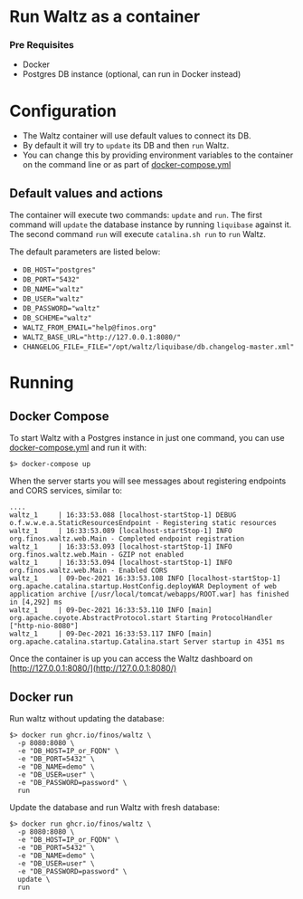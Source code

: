 

# Run Waltz as a container

### Pre Requisites

* Docker
* Postgres DB instance (optional, can run in Docker instead)

# Configuration

- The Waltz container will use default values to connect its DB.
- By default it will try to `update` its DB and then `run` Waltz.
- You can change this by providing environment variables to the container on the command line or as part of [docker-compose.yml](../docker-compose.yml)

## Default values and actions
The container will execute two commands: `update` and `run`. The first command will `update` the database instance by running `liquibase` against it. The second command `run` will execute `catalina.sh run` to `run` Waltz.

The default parameters are listed below:

* `DB_HOST="postgres"`
* `DB_PORT="5432"`
* `DB_NAME="waltz"`
* `DB_USER="waltz"`
* `DB_PASSWORD="waltz"`
* `DB_SCHEME="waltz"`
* `WALTZ_FROM_EMAIL="help@finos.org"`
* `WALTZ_BASE_URL="http://127.0.0.1:8080/"`
* `CHANGELOG_FILE=_FILE="/opt/waltz/liquibase/db.changelog-master.xml"`

# Running

## Docker Compose
To start Waltz with a Postgres instance in just one command, you can use [docker-compose.yml](../docker-compose.yml) and run it with:

    $> docker-compose up

When the server starts you will see messages about registering
endpoints and CORS services, similar to:

````
....
waltz_1     | 16:33:53.088 [localhost-startStop-1] DEBUG o.f.w.w.e.a.StaticResourcesEndpoint - Registering static resources
waltz_1     | 16:33:53.089 [localhost-startStop-1] INFO  org.finos.waltz.web.Main - Completed endpoint registration
waltz_1     | 16:33:53.093 [localhost-startStop-1] INFO  org.finos.waltz.web.Main - GZIP not enabled
waltz_1     | 16:33:53.094 [localhost-startStop-1] INFO  org.finos.waltz.web.Main - Enabled CORS
waltz_1     | 09-Dec-2021 16:33:53.108 INFO [localhost-startStop-1] org.apache.catalina.startup.HostConfig.deployWAR Deployment of web application archive [/usr/local/tomcat/webapps/ROOT.war] has finished in [4,292] ms
waltz_1     | 09-Dec-2021 16:33:53.110 INFO [main] org.apache.coyote.AbstractProtocol.start Starting ProtocolHandler ["http-nio-8080"]
waltz_1     | 09-Dec-2021 16:33:53.117 INFO [main] org.apache.catalina.startup.Catalina.start Server startup in 4351 ms
````

Once the container is up you can access the Waltz dashboard on [http://127.0.0.1:8080/](http://127.0.0.1:8080/)

## Docker run

Run waltz without updating the database:

    $> docker run ghcr.io/finos/waltz \
      -p 8080:8080 \
      -e "DB_HOST=IP_or_FQDN" \
      -e "DB_PORT=5432" \
      -e "DB_NAME=demo" \
      -e "DB_USER=user" \
      -e "DB_PASSWORD=password" \
      run

Update the database and run Waltz with fresh database:

    $> docker run ghcr.io/finos/waltz \
      -p 8080:8080 \
      -e "DB_HOST=IP_or_FQDN" \
      -e "DB_PORT=5432" \
      -e "DB_NAME=demo" \
      -e "DB_USER=user" \
      -e "DB_PASSWORD=password" \
      update \
      run